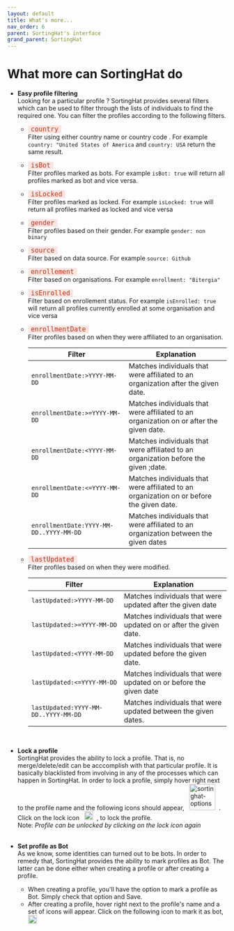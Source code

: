 ```yaml
---
layout: default
title: What's more...
nav_order: 6
parent: SortingHat's interface
grand_parent: SortingHat
---
```


# What more can SortingHat do

- <strong>Easy profile filtering</strong><br>
  Looking for a particular profile ? SortingHat provides several filters which can be used to filter through the lists of individuals to find the required one. You can filter the profiles according to the following filters.<br>

  - <code style="background-color: #FBE5E1; color: #C0341D; padding: 0 0.4rem; font-size:15px;">country</code> <br> Filter using either country name or country code . For example `country: "United States of America` and `country: USA` return the same result.<br>
  - <code style="background-color: #FBE5E1; color: #C0341D; padding: 0 0.4rem; font-size:15px;">isBot</code> <br> Filter profiles marked as bots. For example `isBot: true` will return all profiles marked as bot and vice versa.<br>
  - <code style="background-color: #FBE5E1; color: #C0341D; padding: 0 0.4rem; font-size:15px;">isLocked</code> <br> Filter profiles marked as locked. For example `isLocked: true` will return all profiles marked as locked and vice versa<br>
  - <code style="background-color: #FBE5E1; color: #C0341D; padding: 0 0.4rem; font-size:15px;">gender</code> <br> Filter profiles based on their gender. For example `gender: non binary`<br>
  - <code style="background-color: #FBE5E1; color: #C0341D; padding: 0 0.4rem; font-size:15px;">source</code> <br> Filter based on data source. For example `source: Github`<br>
  - <code style="background-color: #FBE5E1; color: #C0341D; padding: 0 0.4rem; font-size:15px;">enrollement</code> <br> Filter based on organisations. For example `enrollment: "Bitergia"`<br>
  - <code style="background-color: #FBE5E1; color: #C0341D; padding: 0 0.4rem; font-size:15px;">isEnrolled</code> <br> Filter based on enrollement status. For example `isEnrolled: true` will return all profiles currently enrolled at some organisation and vice versa<br>
  - <code style="background-color: #FBE5E1; color: #C0341D; padding: 0 0.4rem; font-size:15px;">enrollmentDate</code> <br>
    Filter profiles based on when they were affiliated to an organisation. <br>

    | Filter                                             | Explanation                                                                              |
    | -------------------------------------------------- | ---------------------------------------------------------------------------------------- |
    | <code>enrollmentDate:>YYYY-MM-DD</code>            | Matches individuals that were affiliated to an organization after the given date.        |
    | <code>enrollmentDate:>=YYYY-MM-DD</code>           | Matches individuals that were affiliated to an organization on or after the given date.  |
    | <code>enrollmentDate:&lt;YYYY-MM-DD</code>         | Matches individuals that were affiliated to an organization before the given ;date.      |
    | <code>enrollmentDate:<=YYYY-MM-DD</code>           | Matches individuals that were affiliated to an organization on or before the given date. |
    | <code>enrollmentDate:YYYY-MM-DD..YYYY-MM-DD</code> | Matches individuals that were affiliated to an organization between the given dates      |

  - <code style="background-color: #FBE5E1; color: #C0341D; padding: 0 0.4rem; font-size:15px;">lastUpdated</code> <br>
    Filter profiles based on when they were modified. <br>

    | Filter                                          | Explanation                                                       |
    | ----------------------------------------------- | ----------------------------------------------------------------- |
    | <code>lastUpdated:>YYYY-MM-DD</code>            | Matches individuals that were updated after the given date        |
    | <code>lastUpdated:>=YYYY-MM-DD</code>           | Matches individuals that were updated on or after the given date. |
    | <code>lastUpdated:&lt;YYYY-MM-DD</code>         | Matches individuals that were updated before the given date.      |
    | <code>lastUpdated:<=YYYY-MM-DD</code>           | Matches individuals that were updated on or before the given date |
    | <code>lastUpdated:YYYY-MM-DD..YYYY-MM-DD</code> | Matches individuals that were updated between the given dates.    |

    <br>

- <strong>Lock a profile</strong><br>
  SortingHat provides the ability to lock a profile. That is, no merge/delete/edit can be acccomplish with that particular profile. It is basically blacklisted from involving in any of the processes which can happen in SortingHat. In order to lock a profile, simply hover right next to the profile name and the following icons should appear, &nbsp; <img src="../../../assets/sortinghat-options.png" alt="sortinghat-options" style="width:60px;"/> &nbsp;. Click on the lock icon &nbsp; <img src="../../../assets/sortinghat-lock.png" alt="sortinghat-lock" style="width:20px;"/> &nbsp;, to lock the profile.<br>
  Note: _Profile can be unlocked by clicking on the lock icon again_<br><br>
- <strong>Set profile as Bot</strong><br>
  As we know, some identities can turned out to be bots. In order to remedy that, SortingHat provides the ability to mark profiles as Bot. The latter can be done either when creating a profile or after creating a profile.<br>
  - When creating a profile, you'll have the option to mark a profile as Bot. Simply check that option and Save.
  - After creating a profile, hover right next to the profile's name and a set of icons will appear. Click on the following icon to mark it as bot, <img src="../../../assets/sortinghat-bot.png" alt="sortinghat-bot" style="width:20px;"/> &nbsp;

